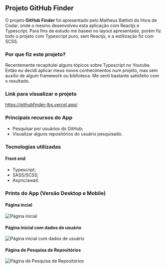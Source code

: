 ## Projeto GitHub Finder
O projeto **GitHub Finder** foi apresentado pelo Matheus Battisti do Hora de Codar, onde o mesmo desenvolveu esta aplicação com Reactjs e Typescript.
Para fins de estudo me baseei no layout apresentado, porém fiz todo o projeto com Typescript puro, sem Reactjs, e a estilização fiz com SCSS.

### Por que fiz este projeto?
Recentemente recapitulei alguns tópicos sobre Typescript no Youtube. Então eu decidi aplicar meus novos conhecimentos num projeto, mas sem auxilio de algum framework ou biblioteca. Me senti bastante satisfeito com o resultado.

### Link para visualizar o projeto
<https://githubfinder-lbs.vercel.app/>

### Principais recursos do App
* Pesquisar por usuários do GitHub;
* Visualizar alguns repositórios do usuário pesquisado.

### Tecnologias utilizadas
#### Front end
* Typescript;
* SASS/SCSS;
* Async/await.

### Prints do App (Versão Desktop e Mobile)

#### Página incial
<img alt="Página inicial" src="https://i.ibb.co/5hLyZTH/github-finder-home.png">

#### Página inicial com dados de usuário
<img alt="Página inicial com dados de usuário" src="https://i.ibb.co/b14VY9T/github-finder-home-with-datas.png">

#### Página de Pesquisa de Repositórios
<img alt="Página de Pesquisa de Repositórios" src="https://i.ibb.co/SmpjDhK/github-finder-user-repos.png">


